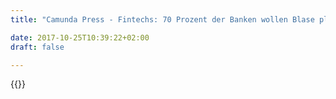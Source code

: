 ```yaml
---
title: "Camunda Press - Fintechs: 70 Prozent der Banken wollen Blase platzen sehen | Camunda BPM"

date: 2017-10-25T10:39:22+02:00
draft: false

---
```

{{<press-single
title="Fintechs: 70 Prozent der Banken wollen Blase platzen sehen"
text="•	69 Prozent der Banken wollen eigene Startups gründen<br>•	Eigengründungen inzwischen genauso wichtig mit Fintechs zu kooperieren<br>•	67 Prozent der Bankmanager kritisieren fehlende Digitalstrategie<br><br>__Berlin, 16. Juli 2019__ – Bei deutschen Fintechs rollt die Pleitewelle. Allein in den ersten zwei Quartalen 2019 haben fast drei Dutzend das Geschäft eingestellt. 70 Prozent der Banken in Deutschland sehnen das herbei. Sie wünschen sich, dass die „Fintech-Blase“ platzt, damit die Institute wieder mehr Geld verdienen. Dennoch betreiben 69 Prozent eigene Startups oder stehen kurz davor. Ebensoviele arbeiten mit digitalen Neustartern zusammen. Das geht aus einer Umfrage der Software-Firma [Camunda](https://camunda.com/ 'Camunda') hervor.<br><br>Obwohl viele der digitalen Angreifer aggressiv auftreten, arbeiten Fintechs häufig auch mit den etablierten Banken zusammen. Einige Institute beteiligen sich sogar direkt an Startups oder rufen dazu auf, sich mit guten Ideen an die Bank zu wenden und im Gegenzug Geld und Know-how zu bekommen, damit daraus ein marktfähiges Produkt wird. So sollen digitale Neuerungen möglichst früh entdeckt und rechtzeitig in die eigenen Dienste eingebunden werden. Insgesamt sind die zehn größten Banken in Deutschland an mehreren Dutzend Fintechs beteiligt. „Wer mit Fintechs arbeitet oder eigene Startups gründet, kann digitale Angebote häufig schneller entwickeln als gewohnt“, sagt Jakob Freund, CEO von Camunda.<br><br>Viele Banken drohen sich dabei jedoch zu übernehmen, weil sie sich um zu viele Dinge gleichzeitig kümmern. 73 Prozent arbeiten beispielsweise an digitalen Helfern wie Banking Apps oder Finanz-Apps, damit die Kunden ihr Haushaltsbuch digital führen können. Zwei Drittel der Institute wollen sich zudem mit Partnern zusammentun, um ihre Angebote gemeinsam zu vertreiben. Das verwirrt zunehmend auch die Manager. Mehr als 60 Prozent kritisieren, dass die Vorstände keinen Plan für die Digitalisierung hätten. „Einige Banken tanzen auf zu vielen Hochzeiten. Sie sollten sich lieber auf ihre Kernkompetenzen besinnen und darin besonders gut sein“, so Jakob Freund.<br><br>Der Camunda-Chef verweist auf Microsoft-Gründer Bill Gates, der noch heute bereue, bei mobilen Betriebssystemen das Feld Google und Android überlassen zu haben. Erst kürzlich sagte er, dass sei sein größter Fehler gewesen, weil der Suchmaschinengigant jetzt uneinholbar vorne liege. Damit den Banken nicht das gleiche Schicksal blüht, sollten die Institute ihre Software künftig selbst entwickeln und die wichtigsten Komponenten ihrer Kern-IT in der eigenen Hand halten. „Wenn der digitale Superdienst fertig ist, darf die Integration nicht an veralteter Kernbank-IT oder einer langwierigen Mehrjahresplanung scheitern“, mahnt Jakob Freund. „Banken und ihre IT-Abteilungen müssen neue Angebote in den Markt treiben können, ohne viel Zeit zu verlieren.“<br><br>__Über die Umfrage__<br><br>Im Mai 2019 hat Camunda 102 Führungskräfte und Projektleiter in Banken über die digitale Transformation befragt. Die Antworten wurden online gegeben. Die Ergebnisse können unter folgender Internetadresse angefordert werden: https://camunda.de/bank2019 <br><br>__Über Camunda__<br><br>Camunda ist ein Softwarehersteller, der Prozessautomatisierung neu erfindet. Zahlreiche Organisationen, darunter Deutsche Bahn, Deutsche Telekom und Zalando vertrauen auf Camunda, um ihre Kernprozesse im Zuge der digitalen Transformation zu automatisieren.<br>Mit seiner Open Source Plattform für Workflow und Decision Automation bringt Camunda Transparenz ins Tagesgeschäft und steigert die Performance, Zuverlässigkeit und Skalierbarkeit von Geschäftsprozessen, die über verteilte Systeme hinweg in hoher Frequenz ausgeführt werden. Von Deloitte mehrfach als eines der am schnellsten wachsenden IT-Unternehmen Deutschlands und Europas ausgezeichnet, ist Camunda mit seinem Hauptstandort in Berlin sowie mit Büros in San Francisco und Denver, USA, vertreten. Mehr Informationen unter https://camunda.com<br><br>__Pressekontakt:__<br><br>Deutschland:<br>Florian Bongartz<br>florian.bongartz@econ-news.de<br>+49 176 20250099<br><br>USA & International:<br>Jessica Jaffe, Sift Communications, Jessica.Jaffe@siftpr.com <br>Jill Reed, Sift Communications, Jill.Reed@siftpr.com <br><br>__Absender:__<br><br>Camunda Services GmbH<br>Zossener Straße 55-58<br>10961 Berlin<br>Amtsgericht Charlottenburg: HRB 113230 B<br>USt.-IdNr. DE 259 411 084<br>Geschäftsführer: Jakob Freund, Bernd Rücker<br>"
date="2019-07-16">}}